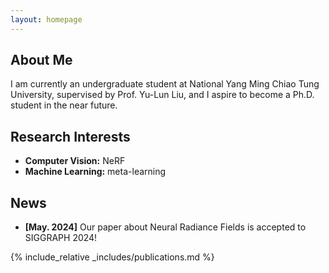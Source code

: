```yaml
---
layout: homepage
---
```


## About Me

I am currently an undergraduate student at National Yang Ming Chiao Tung University, supervised by Prof. Yu-Lun Liu, and I aspire to become a Ph.D. student in the near future.

## Research Interests

- **Computer Vision:** NeRF
- **Machine Learning:** meta-learning

## News

- **[May. 2024]** Our paper about Neural Radiance Fields is accepted to SIGGRAPH 2024!

{% include_relative _includes/publications.md %}

<!-- {% include_relative _includes/services.md %} -->
